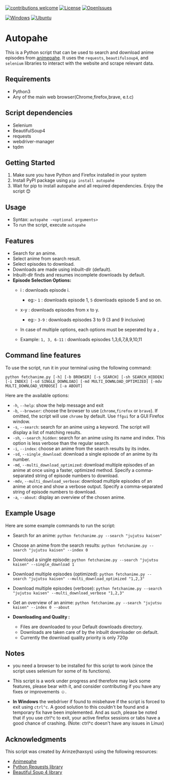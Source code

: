 
<!-- Badges -->
<!-- [![PyPI version](https://badge.fury.io/py/autopahe.svg)](https://pypi.org/project/autopahe/) -->
[![contributions welcome](https://img.shields.io/badge/contributions-welcome-brightgreen.svg?style=flat)](https://github.com/haxsysgit/autopahe/)
[![License](https://img.shields.io/github/license/haxsysgit/autopahe?color=brightgreen)](https://github.com/haxsysgit/autopahe/blob/main/license.md)
[![OpenIssues](https://img.shields.io/github/issues/haxsysgit/autopahe?color=important)](https://github.com/haxsysgit/autopahe/issues)
<!--LineBreak-->
[![Windows](https://img.shields.io/badge/Windows-white?style=flat-square&logo=windows&logoColor=blue)](https://github.com/haxsysgit/autopahe/)
[![Ubuntu](https://img.shields.io/badge/Ubuntu-white?style=flat-square&logo=ubuntu&logoColor=E95420)](https://github.com/haxsysgit/autopahe/)
<!-- Badges -->
# Autopahe
This is a Python script that can be used to search and download anime episodes from [animepahe](https://animepahe.com/). It uses the `requests`, `beautifulsoup4`, and `selenium` libraries to interact with the website and scrape relevant data.

## Requirements
- Python3
- Any of the main web browser(Chrome,firefox,brave, e.t.c)

## Script dependencies
- Selenium
- BeautifulSoup4
- requests
- webdriver-manager
- tqdm

## Getting Started
1. Make sure you have Python and Firefox installed in your system
2. Install PyPI package using `pip install autopahe`
3. Wait for pip to install autopahe and all required dependencies. Enjoy the script :blush:
## Usage
- Syntax: `autopahe -<optional arguments>`
- To run the script, execute `autopahe`

<!-- ![autopahe](https://user-images.githubusercontent.com/56473062/120795797-922a3b80-c557-11eb-8328-26cfb39f4187.png) -->

## Features
- Search for an anime.
- Select anime from search result.
- Select episodes to download.
- Downloads are made using inbuilt-dlr (default).
- Inbuilt-dlr finds and resumes incomplete downloads by default.
- **Episode Selection Options:**
  <!-- - `0` : downloads all the episodes of the selected anime. -->
  - i : downloads episode i.
    - eg:- `1` : downloads episode 1, `5` downloads episode 5 and so on.
    
  - x-y : downloads episodes from x to y. 
    - eg:- `3-9` : downloads episodes 3 to 9 (3 and 9 inclusive)
    
  - In case of multiple options, each options must be seperated by a `,`
  - Example: `1, 3, 6-11` : downloads episodes 1,3,6,7,8,9,10,11

## Command line features
To use the script, run it in your terminal using the following command:

```shell
python fetchanime.py [-h] [-b BROWSER] [-s SEARCH] [-sh SEARCH_HIDDEN] [-i INDEX] [-sd SINGLE_DOWNLOAD] [-md MULTI_DOWNLOAD_OPTIMIZED] [-mdv MULTI_DOWNLOAD_VERBOSE] [-a ABOUT]
```

Here are the available options:

- `-h`, `--help`: show the help message and exit
- `-b`, `--browser`: choose the browser to use (`chrome`,`firefox` or `brave`). If omitted, the script will use `chrome` by default. Use `ffgui` for a GUI Firefox window.
- `-s`, `--search`: search for an anime using a keyword. The script will display a list of matching results.
- `-sh`, `--search_hidden`: search for an anime using its name and index. This option is less verbose than the regular search.
- `-i`, `--index`: choose an anime from the search results by its index.
- `-sd`, `--single_download`: download a single episode of an anime by its number.
- `-md`, `--multi_download_optimized`: download multiple episodes of an anime at once using a faster, optimized method. Specify a comma-separated string of episode numbers to download.
- `-mdv`, `--multi_download_verbose`: download multiple episodes of an anime at once and show a verbose output. Specify a comma-separated string of episode numbers to download.
- `-a`, `--about`: display an overview of the chosen anime.
  

## Example Usage

Here are some example commands to run the script:

- Search for an anime: `python fetchanime.py --search "jujutsu kaisen"`
- Choose an anime from the search results: `python fetchanime.py --search "jujutsu kaisen" --index 0`
- Download a single episode: `python fetchanime.py --search "jujutsu kaisen" --single_download 1`
- Download multiple episodes (optimized): `python fetchanime.py --search "jujutsu kaisen" --multi_download_optimized "1,2,3"`
- Download multiple episodes (verbose): `python fetchanime.py --search "jujutsu kaisen" --multi_download_verbose "1,2,3"`
- Get an overview of an anime: `python fetchanime.py --search "jujutsu kaisen" --index 0 --about`



- **Downloading and Quality :**
  - Files are downloaded to your Default downloads directory.
  - Downloads are taken care of by the inbuilt downloader on default.
  - Currently the download quality priority is only 720p
    <!-- - ie, downloader first checks for 720p video, if 720p is not available checks for 1080p and so on. -->

## Notes
- you need a browser to be installed for this script to work (since the script uses selenium for some of its functions).
- This script is a work under progress and therefore may lack some features, please bear with it, and consider contributing if you have any fixes or improvements :relaxed:. 

- **In Windows** the webdriver if found to misbehave if the script is forced to exit using `ctrl^c`. A good solution to this couldn't be found and a temporary fix have been implemented. And as such, please be noted that if you use ctrl^c to exit, your active firefox sessions or tabs have a good chance of crashing. (Note: ctrl^c doesn't have any issues in Linux)


## Acknowledgments

This script was created by Arinze(haxsys) using the following resources:

- [Animepahe](https://animepahe.com/)
- [Python Requests library](https://requests.readthedocs.io/)
- [Beautiful Soup 4 library](https://www.crummy.com/software/BeautifulSoup/bs4/doc/)
